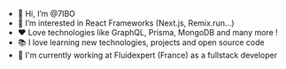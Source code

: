 - 👋 Hi, I’m @7IBO
- 👀 I’m interested in React Frameworks (Next.js, Remix.run...)
- ❤ Love technologies like GraphQL, Prisma, MongoDB and many more ! 
- 📚 I love learning new technologies, projects and open source code
- 💼 I'm currently working at Fluidexpert (France) as a fullstack developer

<!---
7IBO/7IBO is a ✨ special ✨ repository because its `README.md` (this file) appears on your GitHub profile.
You can click the Preview link to take a look at your changes.
--->
